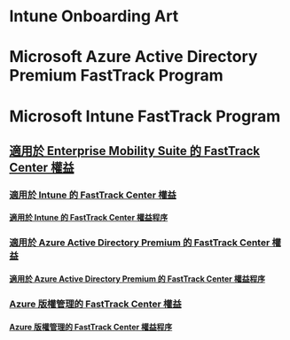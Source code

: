 # Intune Onboarding Art
# Microsoft Azure Active Directory Premium FastTrack Program
# Microsoft Intune FastTrack Program
## [適用於 Enterprise Mobility Suite 的 FastTrack Center 權益](FastTrack_Center_Benefit_for_Enterprise_Mobility_Suite.md)
### [適用於 Intune 的 FastTrack Center 權益](FastTrack_Center_Benefit_for_Intune.md)
#### [適用於 Intune 的 FastTrack Center 權益程序](FastTrack_Center_Benefit_Process_for_Intune.md)
### [適用於 Azure Active Directory Premium 的 FastTrack Center 權益](FastTrack_Center_Benefit_for_Azure_Active_Directory_Premium.md)
#### [適用於 Azure Active Directory Premium 的 FastTrack Center 權益程序 ](FastTrack_Center_Benefit_Process_for_Azure_Active_Directory_Premium_.md)
### [Azure 版權管理的 FastTrack Center 權益](FastTrack_Center_Benefit_for_Azure_Rights_Management.md)
#### [Azure 版權管理的 FastTrack Center 權益程序](FastTrack_Center_Benefit_Process_for_Azure_Rights_Management.md)
